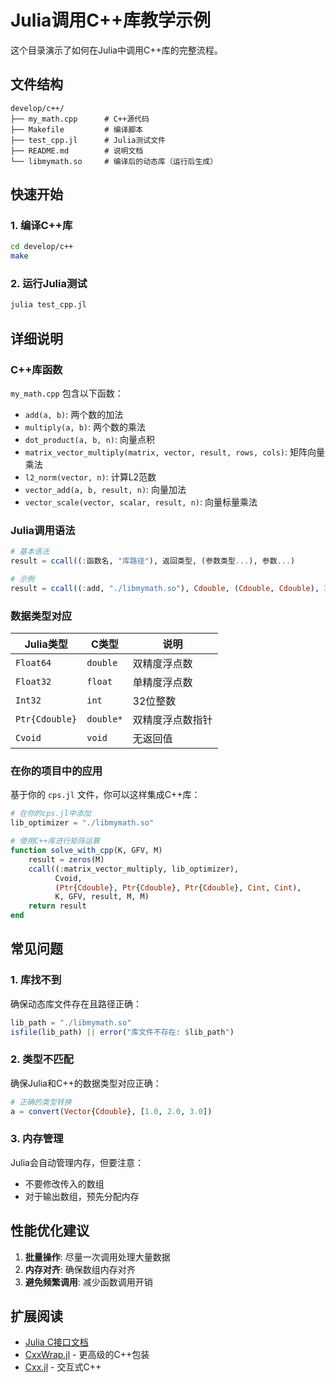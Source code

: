 # Julia调用C++库教学示例

这个目录演示了如何在Julia中调用C++库的完整流程。

## 文件结构

```
develop/c++/
├── my_math.cpp      # C++源代码
├── Makefile         # 编译脚本
├── test_cpp.jl      # Julia测试文件
├── README.md        # 说明文档
└── libmymath.so     # 编译后的动态库（运行后生成）
```

## 快速开始

### 1. 编译C++库
```bash
cd develop/c++
make
```

### 2. 运行Julia测试
```bash
julia test_cpp.jl
```

## 详细说明

### C++库函数

`my_math.cpp` 包含以下函数：

- `add(a, b)`: 两个数的加法
- `multiply(a, b)`: 两个数的乘法
- `dot_product(a, b, n)`: 向量点积
- `matrix_vector_multiply(matrix, vector, result, rows, cols)`: 矩阵向量乘法
- `l2_norm(vector, n)`: 计算L2范数
- `vector_add(a, b, result, n)`: 向量加法
- `vector_scale(vector, scalar, result, n)`: 向量标量乘法

### Julia调用语法

```julia
# 基本语法
result = ccall((:函数名, "库路径"), 返回类型, (参数类型...), 参数...)

# 示例
result = ccall((:add, "./libmymath.so"), Cdouble, (Cdouble, Cdouble), 3.14, 2.86)
```

### 数据类型对应

| Julia类型 | C类型 | 说明 |
|-----------|-------|------|
| `Float64` | `double` | 双精度浮点数 |
| `Float32` | `float` | 单精度浮点数 |
| `Int32` | `int` | 32位整数 |
| `Ptr{Cdouble}` | `double*` | 双精度浮点数指针 |
| `Cvoid` | `void` | 无返回值 |

### 在你的项目中的应用

基于你的 `cps.jl` 文件，你可以这样集成C++库：

```julia
# 在你的cps.jl中添加
lib_optimizer = "./libmymath.so"

# 使用C++库进行矩阵运算
function solve_with_cpp(K, GFV, M)
    result = zeros(M)
    ccall((:matrix_vector_multiply, lib_optimizer), 
          Cvoid, 
          (Ptr{Cdouble}, Ptr{Cdouble}, Ptr{Cdouble}, Cint, Cint), 
          K, GFV, result, M, M)
    return result
end
```

## 常见问题

### 1. 库找不到
确保动态库文件存在且路径正确：
```julia
lib_path = "./libmymath.so"
isfile(lib_path) || error("库文件不存在: $lib_path")
```

### 2. 类型不匹配
确保Julia和C++的数据类型对应正确：
```julia
# 正确的类型转换
a = convert(Vector{Cdouble}, [1.0, 2.0, 3.0])
```

### 3. 内存管理
Julia会自动管理内存，但要注意：
- 不要修改传入的数组
- 对于输出数组，预先分配内存

## 性能优化建议

1. **批量操作**: 尽量一次调用处理大量数据
2. **内存对齐**: 确保数组内存对齐
3. **避免频繁调用**: 减少函数调用开销

## 扩展阅读

- [Julia C接口文档](https://docs.julialang.org/en/v1/manual/calling-c-and-fortran-code/)
- [CxxWrap.jl](https://github.com/JuliaInterop/CxxWrap.jl) - 更高级的C++包装
- [Cxx.jl](https://github.com/JuliaInterop/Cxx.jl) - 交互式C++ 